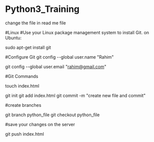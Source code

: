 
# Python3_Training	
change the file in read me file


#Linux
#Use your Linux package management system to install Git. on Ubuntu:

sudo apt-get install git

#Configure Git
git config --global user.name "Rahim"

git config --global user.email "rahim@gmail.com"


#Git Commands

touch index.html

git init
git add index.html
git commit -m "create new file and commit"


#create branches 

git branch python_file
git checkout python_file

#save your changes on the server

git push index.html

